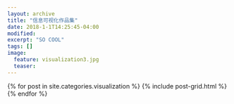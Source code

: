 ```yaml
---
layout: archive
title: "信息可视化作品集"
date: 2018-1-1T14:25:45-04:00
modified:
excerpt: "SO COOL"
tags: []
image: 
  feature: visualization3.jpg
  teaser:
---
```



<div class="tiles">
{% for post in site.categories.visualization %}
  {% include post-grid.html %}
{% endfor %}
</div><!-- /.tiles 把所有categories 有 visualization 的列出来-->
